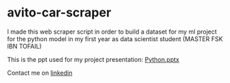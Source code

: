 # avito-car-scraper
I made this web scraper script in order to build a dataset for my ml project for the python model in my first year as data scientist student (MASTER FSK IBN TOFAIL)

This is the ppt used for my project presentation: [Python.pptx](https://github.com/soufianebch/avito-car-scraper/files/8766834/Python.pptx)

Contact me on [linkedin](https://www.linkedin.com/in/soufiane-bouchtaoui)
